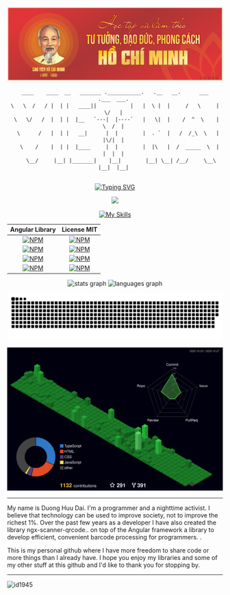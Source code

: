 <div align="center">
 
![CT_HCM](https://raw.githubusercontent.com/id1945/id1945/main/image/chu-tich-ho-chi-minh/ho-tap-tu-tuong-dao-duc-ho-chi-minh.png)
 
```
____    ____  __   _______ .___________.   .__   __.      ___      .___  ___. 
\   \  /   / |  | |   ____||           |   |  \ |  |     /   \     |   \/   | 
 \   \/   /  |  | |  |__   `---|  |----`   |   \|  |    /  ^  \    |  \  /  | 
  \      /   |  | |   __|      |  |        |  . `  |   /  /_\  \   |  |\/|  | 
   \    /    |  | |  |____     |  |        |  |\   |  /  _____  \  |  |  |  | 
    \__/     |__| |_______|    |__|        |__| \__| /__/     \__\ |__|  |__| 
                                                                              
```

</div>

<div align="center">
  
  [![Typing SVG](https://readme-typing-svg.demolab.com/?font=Fira+Code&pause=1000&width=500&lines=Hi+there+%F0%9F%91%8B%2C+I%27m+DaiDH.+I%27m+from+VietNam)](https://git.io/typing-svg)
</div>

<p align="center">
  <img src="https://twistedsifter.com/wp-content/uploads/2018/12/bear-waving.jpg?w=800" height="400"/>
</p>

<div align="center">
  
  [![My Skills](https://skillicons.dev/icons?i=angular,vue,react,linux,js,ts,vscode)](https://skillicons.dev)
  
</div>

<div align="center">
  
| Angular Library | License MIT |
|:-------------:|:-------------:|
| [![NPM](https://nodei.co/npm/ngx-shift-jis.png)](https://www.npmjs.com/package/ngx-shift-jis)      | [![NPM](https://nodei.co/npm/ngx-flexlayout.png)](https://www.npmjs.com/package/ngx-flexlayout)     |
| [![NPM](https://nodei.co/npm/ngx-scanner-face.png)](https://www.npmjs.com/package/ngx-scanner-face)      | [![NPM](https://nodei.co/npm/ngx-scanner-text.png)](https://www.npmjs.com/package/ngx-scanner-text)     |
| [![NPM](https://nodei.co/npm/ngx-print-element.png)](https://www.npmjs.com/package/ngx-print-element)      | [![NPM](https://nodei.co/npm/ngx-scanner-qrcode.png)](https://www.npmjs.com/package/ngx-scanner-qrcode)     |
| [![NPM](https://nodei.co/npm/ngx-qrcode-styling.png)](https://www.npmjs.com/package/ngx-qrcode-styling)      | [![NPM](https://nodei.co/npm/ngx-scanner-face-mesh.png)](https://www.npmjs.com/package/ngx-scanner-face-mesh)     |

</div>

<div align="center">
  <img src="https://github-readme-stats.vercel.app/api?hide_title=false&hide_rank=false&show_icons=true&include_all_commits=true&count_private=true&disable_animations=false&theme=dracula&locale=en&hide_border=false&username=id1945" height="150" alt="stats graph"  />
  <img src="https://github-readme-stats.vercel.app/api/top-langs?locale=en&hide_title=false&layout=compact&card_width=320&langs_count=5&theme=dracula&hide_border=false&username=id1945" height="150" alt="languages graph"  />
</div>

<div align="center">
  
  ![github contribution grid snake animation](https://raw.githubusercontent.com/id1945/id1945/output/github-contribution-grid-snake-dark.svg)
  
  ![GitHub stats](https://raw.githubusercontent.com/id1945/id1945/master/profile-3d-contrib/profile-night-green.svg)
</div>

<hr>

<p align="left">
My name is Duong Huu Dai. I'm a programmer and a nighttime activist. I believe that technology can be used to improve society, not to improve the richest 1%. Over the past few years as a developer I have also created the library ngx-scanner-qrcode.. on top of the Angular framework a library to develop efficient, convenient barcode processing for programmers. .

This is my personal github where I have more freedom to share code or more things than I already have. I hope you enjoy my libraries and some of my other stuff at this github and I'd like to thank you for stopping by.
</p>

<hr>

<p align="left"> <img src="https://komarev.com/ghpvc/?username=id1945" alt="id1945"/> </p>
